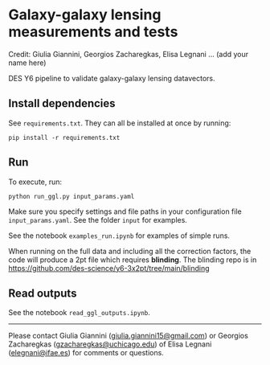 # Galaxy-galaxy lensing measurements and tests
Credit: Giulia Giannini, Georgios Zacharegkas, Elisa Legnani ... (add your name here)

DES Y6 pipeline to validate galaxy-galaxy lensing datavectors.

## Install dependencies
See `requirements.txt`. They can all be installed at once by running:
```
pip install -r requirements.txt
```

## Run 
To execute, run:
```
python run_ggl.py input_params.yaml
```
Make sure you specify settings and file paths in your configuration file `input_params.yaml`. See the folder `input` for examples.

See the notebook `examples_run.ipynb` for examples of simple runs.

When running on the full data and including all the correction factors, the code will produce a 2pt file which requires **blinding**. 
The blinding repo is in https://github.com/des-science/y6-3x2pt/tree/main/blinding

## Read outputs
See the notebook `read_ggl_outputs.ipynb`.

------
Please contact Giulia Giannini (giulia.giannini15@gmail.com) or Georgios Zacharegkas (gzacharegkas@uchicago.edu) of Elisa Legnani (elegnani@ifae.es) for comments or questions. 

